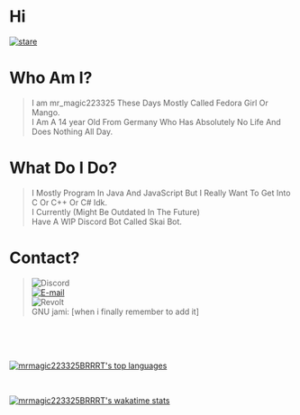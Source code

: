 # Hi
[![stare](https://media.discordapp.net/attachments/850628332579717150/880742720358985738/813823160625528873.png)](https://github.com/mrmagic223325BRRT)
<h1>Who Am I?</h1>

> I am mr_magic223325 These Days Mostly Called Fedora Girl Or Mango. <br>
> I Am A 14 year Old From Germany Who Has Absolutely No Life And Does Nothing All Day.

<h1>What Do I Do?</h1>

> I Mostly Program In Java And JavaScript But I Really Want To Get Into C Or C++ Or C# Idk. <br>
> I Currently (Might Be Outdated In The Future) <br> Have A WIP Discord Bot Called Skai Bot.

<h1>Contact?</h1>

> ![Discord](https://img.shields.io/static/v1?label=Discord&message=Fedora%20Girl%230556&color=blue&labelColor=gray)<br>
> [![E-mail](https://img.shields.io/badge/Email-mrmagic223325%40fedora.email-blue)](mailto:mrmagic223325@fedora.email)<br>
> ![Revolt](https://img.shields.io/static/v1?label=Revolt&message=mr_magic223325&color=blue)<br>
> GNU jami: [when i finally remember to add it]
<br>
<br>
<br>

[![mrmagic223325BRRRT's top languages](https://github-readme-stats.vercel.app/api/top-langs/?username=mrmagic223325BRRRT&theme=dracula)](https://github.com/mrmagic223325BRRRT/)

<br>

[![mrmagic223325BRRRT's wakatime stats](https://github-readme-stats.vercel.app/api/wakatime?username=mrmagic223325BRRRT)](https://github.com/mrmagic223325BRRRT/)
